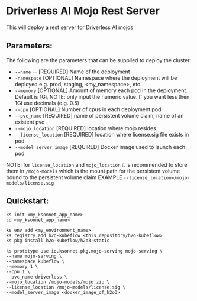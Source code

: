 # Driverless AI Mojo Rest Server

This will deploy a rest server for Driverless AI mojos

## Parameters:

The following are the parameters that can be supplied to deploy the cluster:
  - `--name` -- [REQUIRED] Name of the deployment
  - `-namespace` [OPTIONAL] Namespace where the deployment will be deployed e.g. prod, staging, <my_namespace>, etc.
  - `--memory` [OPTIONAL] Amount of memory each pod in the deployment. Default is 1Gi, NOTE: only input the numeric value. If you want less then 1Gi use decimals (e.g. 0.5)
  - `--cpu` [OPTIONAL] Number of cpus in each deployment pod
  - `--pvc_name` [REQUIRED] name of persistent volume claim, name of an existent pvc
  - `--mojo_location` [REQUIRED] location where mojo resides.
  - `--license_location` [REQUIRED] location where license.sig file exists in pod
  - `--model_server_image` [REQUIRED] Docker image used to launch each pod

NOTE: for `license_location` and `mojo_location` it is recommended to store them in `/mojo-models` which is the mount path for the persistent volume bound to the persistent volume claim
EXAMPLE `--license_location=/mojo-models/license.sig`

## Quickstart:
```
ks init <my_ksonnet_app_name>
cd <my_ksonnet_app_name>

ks env add <my_environment_name>
ks registry add h2o-kubeflow <this_repository/h2o-kubeflow>
ks pkg install h2o-kubeflow/h2o3-static

ks prototype use io.ksonnet.pkg.mojo-serving mojo-serving \
--name mojo-serving \
--namespace kubeflow \
--memory 1 \
--cpu 1 \
--pvc_name driverless \
--mojo_location /mojo-models/mojo.zip \
--license_location /mojo-models/license.sig \
--model_server_image <docker_image_of_h2o3>
```
